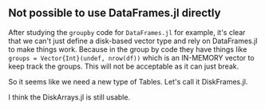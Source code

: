 ## Not possible to use DataFrames.jl directly

After studying the `groupby` code for `DataFrames.jl` for example, it's clear that we can't just define a disk-based vector type and rely on DataFrames.jl to make things work. Because in the group by code they have things like `groups = Vector{Int}(undef, nrow(df))` which is an IN-MEMORY vector to keep track the groups. This will not be acceptable as it can just break. 

So it seems like we need a new type of Tables. Let's call it DiskFrames.jl.

I think the DiskArrays.jl is still usable.
